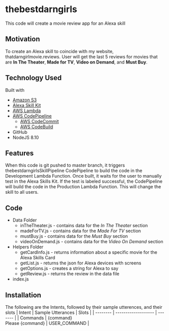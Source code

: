 # thebestdarngirls
This code will create a movie review app for an Alexa skill

## Motivation
To create an Alexa skill to coincide with my website, thatdarngirlmovie.reviews.  User will get the last 5 reviews for movies that are <b>In The Theater</b>, <b>Made for TV</b>, <b>Video on Demand</b>, and <b>Must Buy</b>.  

## Technology Used
Built with
<ul>
	<li><a href="https://aws.amazon.com/s3/" target="_blank" rel="noopener">Amazon S3</a></li>
	<li><a href="https://developer.amazon.com/alexa-skills-kit" target="_blank" rel="noopener">Alexa Skill Kit</a></li>
	<li><a href="https://aws.amazon.com/lambda/" target="_blank" rel="noopener">AWS Lambda</a></li>
	<li><a href="https://aws.amazon.com/codepipeline/" target="_blank" rel="noopener">AWS CodePipeline</a>
		<ul>
			<li><a href="https://aws.amazon.com/codecommit/" target="_blank" rel="noopener">AWS CodeCommit</a></li>
			<li><a href="https://aws.amazon.com/codebuild/" target="_blank" rel="noopener">AWS CodeBuild</a></li>
		</ul>
	</li>
	<li>GitHub</li>
	<li>NodeJS 8.10</li>
</ul>

## Features
When this code is git pushed to master branch, it triggers thebestdarngirlsSkillPipeline CodePipeline to build the code in the Development Lambda Function.  Once built, it waits for the user to manually test in the Alexa Skills Kit.  If the test is labeled successful, the CodePipeline will build the code in the Production Lambda Function.  This will change the skill to all users.  

## Code
<ul>
	<li>Data Folder
		<ul>
			<li>inTheTheater.js - contains data for the <i>In The Theater</i> section</li>
			<li>madeForTV.js - contains data for the <i>Made For TV</i> section</li>
			<li>mustBuy.js - contains data for the <i>Must Buy</i> section</li>
			<li>videoOnDemand.js - contains data for the <i>Video On Demand</i> section</li>
		</ul>
	</li>
	<li>Helpers Folder
		<ul>
			<li>getCardInfo.js - returns information about a specific movie for the Alexa Skills Card</li>
			<li>getList.js - returns the json for Alexa devices with screens</li>
			<li>getOptions.js - creates a string for Alexa to say</li>
			<li>getReview.js - returns the review in the data file</li>
		</ul>
	<li>index.js</li>
</ul>

## Installation
The following are the Intents, followed by their sample utterences, and their slots
| Intent | Sample Utterances | Slots |
| -------- | ------------------- | ------- |
| Commands | {command}<br/>Please {command} | USER_COMMAND |